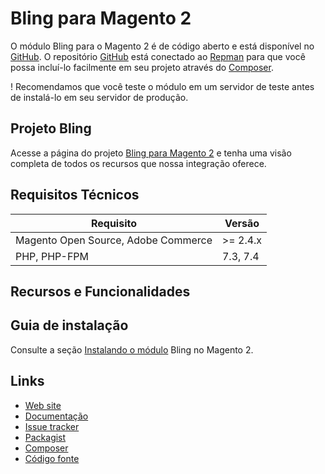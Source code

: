 # Bling para Magento 2

O módulo Bling para o Magento 2 é de código aberto e está disponível no [GitHub](https://github.com/eloom/module-bling). O repositório [GitHub](https://github.com/eloom/module-bling) está conectado ao [Repman](https://app.repman.io/organization/eloom/package/81520e5c-adab-4769-8430-f6fb167e41bd/details) para que você possa incluí-lo facilmente em seu projeto através do [Composer](https://getcomposer.org/).

! Recomendamos que você teste o módulo em um servidor de teste antes de instalá-lo em seu servidor de produção.

## Projeto Bling

Acesse a página do projeto [Bling para Magento 2](https://eloom.tech/bling) e tenha uma visão completa de todos os recursos que nossa integração oferece.

## Requisitos Técnicos

| Requisito | Versão |
| ------ | ----------- |
| Magento Open Source, Adobe Commerce | >= 2.4.x |
| PHP, PHP-FPM | 7.3, 7.4 |

## Recursos e Funcionalidades

## Guia de instalação

Consulte a seção [Instalando o módulo](https://docs.eloom.tech/pt/bling#instalando-o-modulo) Bling no Magento 2.

## Links

* [Web site](https://eloom.tech/bling)
* [Documentação](https://docs.eloom.tech/bling)
* [Issue tracker](https://github.com/eloom/module-bling/issues)
* [Packagist](https://packagist.org/packages/eloom/module-bling)
* [Composer](https://app.repman.io/organization/eloom/package/35ecde1c-afd8-4d72-a382-8184496d691e/details)
* [Código fonte](https://github.com/eloom/module-bling)